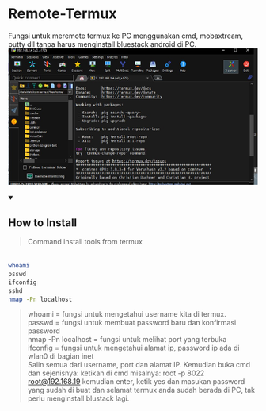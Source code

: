 # Remote-Termux
Fungsi untuk meremote termux ke PC menggunakan cmd, mobaxtream, putty dll tanpa harus menginstall bluestack android di PC.
<img src="https://github.com/haniefautophile-official/Remote-Termux/blob/main/SS/20250126_201408.jpg"/>
<details open>
  <summary><strong><h2>How to Install</h2></strong></summary>
  
 
  
> Command install tools from termux
  
```bash

whoami
psswd
ifconfig
sshd
nmap -Pn localhost
```
> whoami = fungsi untuk mengetahui username kita di termux.<br>
> passwd = fungsi untuk membuat password baru dan konfirmasi password<br>
> nmap -Pn localhost = fungsi untuk melihat port yang terbuka<br>
> ifconfig = fungsi untuk mengetahui alamat ip, password ip ada di  wlan0 di bagian inet<br>
Salin semua dari username, port dan alamat IP. Kemudian buka cmd dan sejenisnya:
> ketikan di cmd misalnya: root -p 8022 root@192.168.19 kemudian enter, ketik yes dan masukan password yang sudah di buat dan selamat termux anda sudah berada di PC, tak perlu menginstall blustack lagi.

</details>
